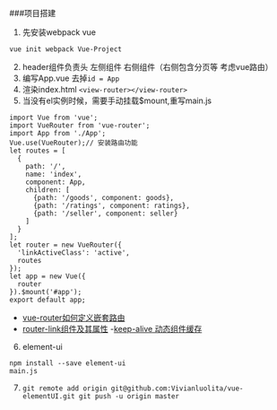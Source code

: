 ###项目搭建
1. 先安装webpack vue 
```
vue init webpack Vue-Project

```
2. header组件负责头  左侧组件  右侧组件（右侧包含分页等  考虑vue路由）
3. 编写App.vue 去掉`id = App`
4. 渲染index.html `<view-router></view-router>`
5. 当没有el实例时候，需要手动挂载$mount,重写main.js
```
import Vue from 'vue';
import VueRouter from 'vue-router';
import App from './App';
Vue.use(VueRouter);// 安装路由功能
let routes = [
  {
    path: '/',
    name: 'index',
    component: App,
    children: [
      {path: '/goods', component: goods},
      {path: '/ratings', component: ratings},
      {path: '/seller', component: seller}
    ]
  }
];
let router = new VueRouter({
  'linkActiveClass': 'active',
  routes
});
let app = new Vue({
  router
}).$mount('#app');
export default app;

```
- [vue-router如何定义嵌套路由](https://www.kancloud.cn/hanxuming/vue-iq/733853)
- [router-link组件及其属性](https://www.kancloud.cn/hanxuming/vue-iq/738708)
-[keep-alive 动态组件缓存](https://cn.vuejs.org/v2/guide/components-dynamic-async.html)
6. element-ui
```
npm install --save element-ui
main.js  
```

7. `git remote add origin git@github.com:Vivianluolita/vue-elementUI.git
git push -u origin master`